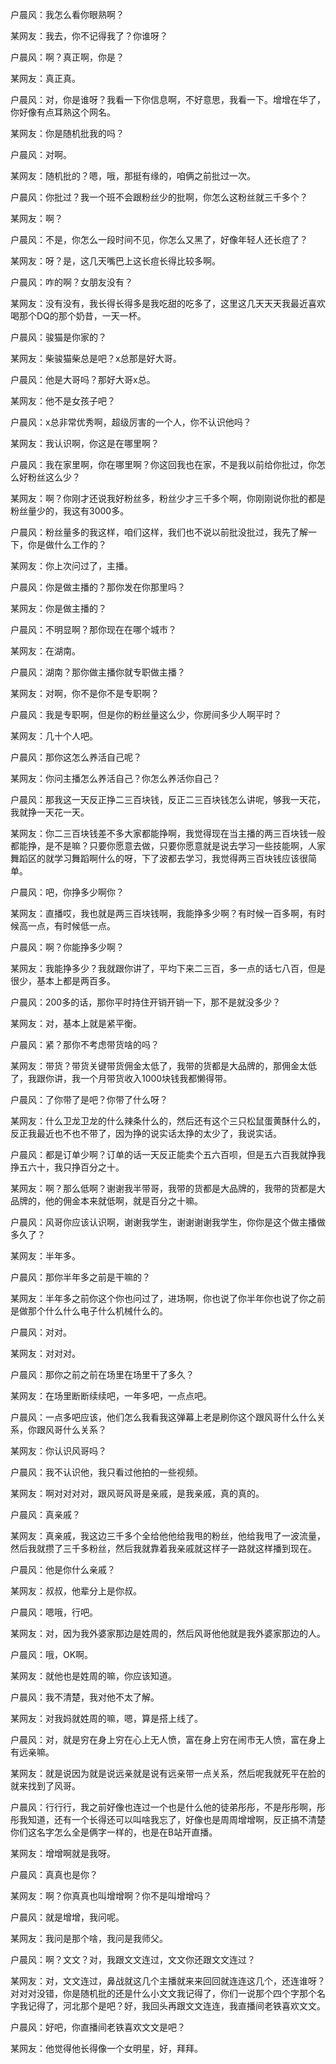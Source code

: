 户晨风：我怎么看你眼熟啊？

某网友：我去，你不记得我了？你谁呀？

户晨风：啊？真正啊，你是？

某网友：真正真。

户晨风：对，你是谁呀？我看一下你信息啊，不好意思，我看一下。增增在华了，你好像有点耳熟这个网名。

某网友：你是随机批我的吗？

户晨风：对啊。

某网友：随机批的？嗯，哦，那挺有缘的，咱俩之前批过一次。

户晨风：你批过？我一个班不会跟粉丝少的批啊，你怎么这粉丝就三千多个？

某网友：啊？

户晨风：不是，你怎么一段时间不见，你怎么又黑了，好像年轻人还长痘了？

某网友：呀？是，这几天嘴巴上这长痘长得比较多啊。

户晨风：咋的啊？女朋友没有？

某网友：没有没有，我长得长得多是我吃甜的吃多了，这里这几天天天我最近喜欢喝那个DQ的那个奶昔，一天一杯。

户晨风：骏猫是你家的？

某网友：柴骏猫柴总是吧？x总那是好大哥。

户晨风：他是大哥吗？那好大哥x总。

某网友：他不是女孩子吧？

户晨风：x总非常优秀啊，超级厉害的一个人，你不认识他吗？

某网友：我认识啊，你这是在哪里啊？

户晨风：我在家里啊，你在哪里啊？你这回我也在家，不是我以前给你批过，你怎么好粉丝这么少？

某网友：啊？你刚才还说我好粉丝多，粉丝少才三千多个啊，你刚刚说你批的都是粉丝量少的，我这有3000多。

户晨风：粉丝量多的我这样，咱们这样，我们也不说以前批没批过，我先了解一下，你是做什么工作的？

某网友：你上次问过了，主播。

户晨风：你是做主播的？那你发在你那里吗？

某网友：你是做主播的？

户晨风：不明显啊？那你现在在哪个城市？

某网友：在湖南。

户晨风：湖南？那你做主播你就专职做主播？

某网友：对啊，你不是你不是专职啊？

户晨风：我是专职啊，但是你的粉丝量这么少，你房间多少人啊平时？

某网友：几十个人吧。

户晨风：那你这怎么养活自己呢？

某网友：你问主播怎么养活自己？你怎么养活你自己？

户晨风：那我这一天反正挣二三百块钱，反正二三百块钱怎么讲呢，够我一天花，我就挣一天花一天。

某网友：你二三百块钱差不多大家都能挣啊，我觉得现在当主播的两三百块钱一般都能挣，是不是嘛？只要你愿意去做，只要你愿意就是说去学习一些技能啊，人家舞蹈区的就学习舞蹈啊什么的呀，下了波都去学习，我觉得两三百块钱应该很简单。

户晨风：吧，你挣多少啊你？

某网友：直播哎，我也就是两三百块钱啊，我能挣多少啊？有时候一百多啊，有时候高一点，有时候低一点。

户晨风：啊？你能挣多少啊？

某网友：我能挣多少？我就跟你讲了，平均下来二三百，多一点的话七八百，但是很少，基本上都是两百多。

户晨风：200多的话，那你平时持住开销开销一下，那不是就没多少？

某网友：对，基本上就是紧平衡。

户晨风：紧？那你不考虑带货啥的吗？

某网友：带货？带货关键带货佣金太低了，我带的货都是大品牌的，那佣金太低了，我跟你讲，我一个月带货收入1000块钱我都懒得带。

户晨风：了你带了是吧？你带了什么呀？

某网友：什么卫龙卫龙的什么辣条什么的，然后还有这个三只松鼠蛋黄酥什么的，反正我最近也不也不带了，因为挣的说实话太挣的太少了，我说实话。

户晨风：都是订单少啊？订单的话一天反正能卖个五六百呗，但是五六百我就挣我挣五六十，我只挣百分之十。

某网友：啊？那么低啊？谢谢我半带哥，我带的货都是大品牌的，我带的货都是大品牌的，他的佣金本来就低啊，就是百分之十嘛。

户晨风：风哥你应该认识啊，谢谢我学生，谢谢谢谢我学生，你你是这个做主播做多久了？

某网友：半年多。

户晨风：那你半年多之前是干嘛的？

某网友：半年多之前你这个你也问过了，进场啊，你也说了你半年你也说了你之前是做那个什么什么电子什么机械什么的。

户晨风：对对。

某网友：对对对。

户晨风：那你之前之前在场里在场里干了多久？

某网友：在场里断断续续吧，一年多吧，一点点吧。

户晨风：一点多吧应该，他们怎么我看我这弹幕上老是刷你这个跟风哥什么什么关系，你跟风哥什么关系？

某网友：你认识风哥吗？

户晨风：我不认识他，我只看过他拍的一些视频。

某网友：啊对对对对，跟风哥风哥是亲戚，是我亲戚，真的真的。

户晨风：真亲戚？

某网友：真亲戚，我这边三千多个全给他他给我甩的粉丝，他给我甩了一波流量，然后我就攒了三千多粉丝，然后我就靠着我亲戚就这样子一路就这样播到现在。

户晨风：他是你什么亲戚？

某网友：叔叔，他辈分上是你叔。

户晨风：嗯哦，行吧。

某网友：对，因为我外婆家那边是姓周的，然后风哥他他就是我外婆家那边的人。

户晨风：哦，OK啊。

某网友：就他也是姓周的嘛，你应该知道。

户晨风：我不清楚，我对他不太了解。

某网友：对我妈就姓周的嘛，嗯，算是搭上线了。

户晨风：对，就是穷在身上穷在心上无人愤，富在身上穷在闹市无人愤，富在身上有远亲嘛。

某网友：就是说因为就是说远亲就是说有远亲带一点关系，然后呢我就死平在脸的就来找到了风哥。

户晨风：行行行，我之前好像也连过一个也是什么他的徒弟彤彤，不是彤彤啊，彤彤我知道，还有一个长得还可以叫啥我忘了，好像也是周周增增啊，反正搞不清楚你们这名字怎么全是俩字一样的，也是在B站开直播。

某网友：增增啊就是我呀。

户晨风：真真也是你？

某网友：啊？你真真也叫增增啊？你不是叫增增吗？

户晨风：就是增增，我问呢。

某网友：我问是那个啥，我问是我师父。

户晨风：啊？文文？对，我跟文文连过，文文你还跟文文连过？

某网友：对，文文连过，鼻战就这几个主播就来来回回就连连这几个，还连谁呀？对对对没错，你是随机批的还是什么小文文我记得了，你们一说那个四个字那个名字我记得了，河北那个是吧？好，我回头再跟文文连连，我直播间老铁喜欢文文。

户晨风：好吧，你直播间老铁喜欢文文是吧？

某网友：他觉得他长得像一个女明星，好，拜拜。